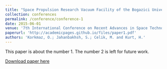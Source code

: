 ```yaml
---
title: "Space Propulsion Research Vacuum Facility of the Bogazici University Space Technologies Laboratory"
collection: conferences
permalink: /conference/conference-1
date: 2015-06-01
venue: '7th International Conference on Recent Advances in Space Technologies (RAST), vol., no., pp.511,516'
paperurl: 'http://academicpages.github.io/files/paper1.pdf'
authors: 'Korkmaz, O.; Jahanbakhsh, S.; Celik, M. and Kurt, H.'
---
```

This paper is about the number 1. The number 2 is left for future work.

[Download paper here](http://academicpages.github.io/files/paper1.pdf)